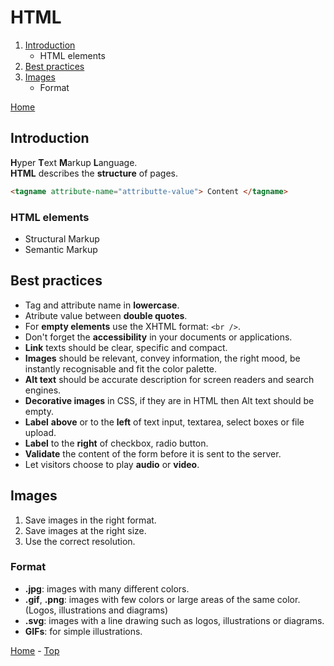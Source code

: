 # HTML

<a id="index"></a>

1. [Introduction][section-01]
    - HTML elements
1. [Best practices][section-02]
1. [Images][section-03]
    - Format

[Home][Home]

## Introduction

**H**yper **T**ext **M**arkup **L**anguage.<br />
**HTML** describes the **structure** of pages.

```html
<tagname attribute-name="attributte-value"> Content </tagname>
```

### HTML elements

- Structural Markup
- Semantic Markup

## Best practices

- Tag and attribute name in **lowercase**.
- Atribute value between **double quotes**.
- For **empty elements** use the XHTML format: `<br />`.
- Don't forget the **accessibility** in your documents or applications.
- **Link** texts should be clear, specific and compact.
- **Images** should be relevant, convey information, the right mood, be instantly recognisable and fit the color palette.
- **Alt text** should be accurate description for screen readers and search engines.
- **Decorative images** in CSS, if they are in HTML then Alt text should be empty.
- **Label** **above** or to the **left** of text input, textarea, select boxes or file upload.
- **Label** to the **right** of checkbox, radio button.
- **Validate** the content of the form before it is sent to the server.
- Let visitors choose to play **audio** or **video**.

## Images

1. Save images in the right format.
1. Save images at the right size.
1. Use the correct resolution.

### Format

- **.jpg**: images with many different colors.
- **.gif**, **.png**: images with few colors or large areas of the same color. (Logos, illustrations and diagrams)
- **.svg**: images with a line drawing such as logos, illustrations or diagrams.
- **GIFs**: for simple illustrations.

[Home][Home] - [Top][Index]

<!-------------------------------------------------------------------------
 !  Links
-------------------------------------------------------------------------->

[Home]:         ../README.md
[Index]:        #index

[section-01]:   #introduction
[section-02]:   #best-practices
[section-03]:   #images
